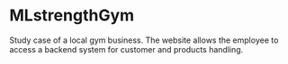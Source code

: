 # MLstrengthGym
Study case of a local gym business. The website allows the employee to access a backend system for customer and products handling.
